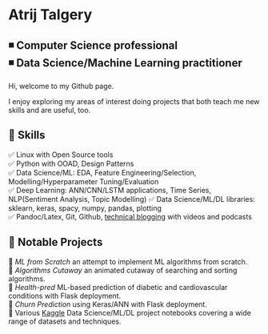 # Atrij Talgery

:black_medium_small_square: **Computer Science professional**       
:black_medium_small_square: **Data Science/Machine Learning practitioner**
---------------
Hi, welcome to my Github page. 

I enjoy exploring my areas of interest doing projects that both teach me new skills and are useful, too.

## :large_blue_diamond: Skills

:white_check_mark: Linux with Open Source tools    
:white_check_mark: Python with OOAD, Design Patterns    
:white_check_mark: Data Science/ML: EDA, Feature Engineering/Selection, Modelling/Hyperparameter Tuning/Evaluation    
:white_check_mark: Deep Learning: ANN/CNN/LSTM applications, Time Series, NLP(Sentiment Analysis, Topic Modelling)
:white_check_mark: Data Science/ML/DL libraries: sklearn, keras, spacy, numpy, pandas, plotting   
:white_check_mark: Pandoc/Latex, Git, Github, [technical blogging](https://progmatix21.github.io) with videos and podcasts 

## :large_blue_circle: Notable Projects

:small_blue_diamond: *ML from Scratch* an attempt to implement ML algorithms from scratch.  
:small_blue_diamond: *Algorithms Cutaway* an animated cutaway of searching and sorting algorithms.    
:small_blue_diamond: *Health-pred* ML-based prediction of diabetic and cardiovascular conditions with Flask deployment.    
:small_blue_diamond: *Churn Prediction* using Keras/ANN with Flask deployment.    
:small_blue_diamond: Various [Kaggle](https://kaggle.com/atrijtalgery) Data Science/ML/DL project notebooks covering a wide range of datasets and techniques.


